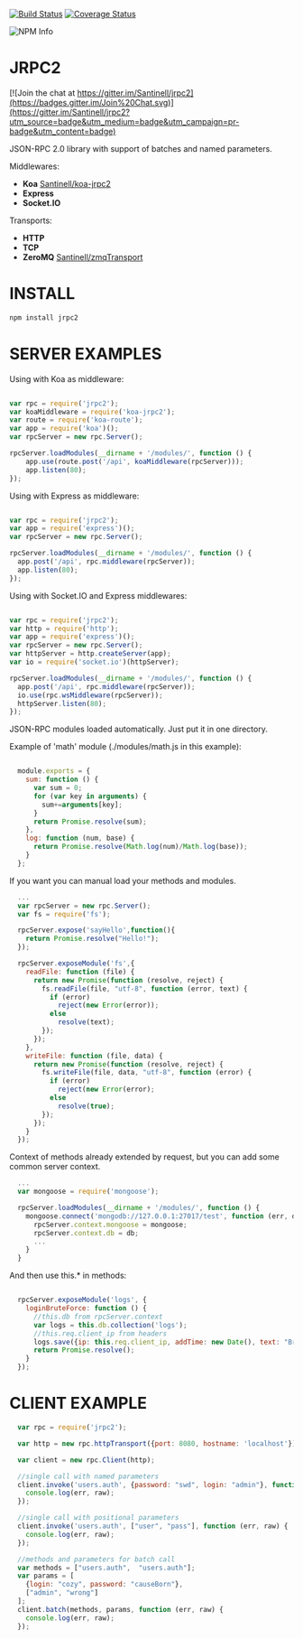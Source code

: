 [![Build Status](https://travis-ci.org/Santinell/jrpc2.svg?branch=master)](https://travis-ci.org/Santinell/jrpc2) [![Coverage Status](https://coveralls.io/repos/Santinell/jrpc2/badge.png)](https://coveralls.io/r/Santinell/jrpc2)

![NPM Info](https://nodei.co/npm/jrpc2.png?downloads=true)

JRPC2
======

[![Join the chat at https://gitter.im/Santinell/jrpc2](https://badges.gitter.im/Join%20Chat.svg)](https://gitter.im/Santinell/jrpc2?utm_source=badge&utm_medium=badge&utm_campaign=pr-badge&utm_content=badge)

JSON-RPC 2.0 library with support of batches and named parameters.

Middlewares:
+ **Koa** [Santinell/koa-jrpc2](https://github.com/Santinell/koa-jrpc2)
+ **Express**
+ **Socket.IO**

Transports:
+ **HTTP**
+ **TCP**
+ **ZeroMQ** [Santinell/zmqTransport](https://github.com/Santinell/zmqTransport)


INSTALL
=======

```bash
npm install jrpc2
```

SERVER EXAMPLES
===============

Using with Koa as middleware:

```javascript

var rpc = require('jrpc2');
var koaMiddleware = require('koa-jrpc2');
var route = require('koa-route');
var app = require('koa')();
var rpcServer = new rpc.Server();

rpcServer.loadModules(__dirname + '/modules/', function () {
    app.use(route.post('/api', koaMiddleware(rpcServer)));
    app.listen(80);
});

```

Using with Express as middleware:

```javascript

var rpc = require('jrpc2');
var app = require('express')();
var rpcServer = new rpc.Server();

rpcServer.loadModules(__dirname + '/modules/', function () {
  app.post('/api', rpc.middleware(rpcServer));  
  app.listen(80);
});

```

Using with Socket.IO and Express middlewares:

```javascript

var rpc = require('jrpc2');
var http = require('http');
var app = require('express')();
var rpcServer = new rpc.Server();
var httpServer = http.createServer(app);
var io = require('socket.io')(httpServer);

rpcServer.loadModules(__dirname + '/modules/', function () {
  app.post('/api', rpc.middleware(rpcServer));
  io.use(rpc.wsMiddleware(rpcServer));
  httpServer.listen(80);
});

```

JSON-RPC modules loaded automatically. Just put it in one directory.

Example of 'math' module (./modules/math.js in this example):

```javascript

  module.exports = {
    sum: function () {
      var sum = 0;
      for (var key in arguments) {
        sum+=arguments[key];
      }
      return Promise.resolve(sum);
    },
    log: function (num, base) {
      return Promise.resolve(Math.log(num)/Math.log(base));
    }
  };
```

If you want you can manual load your methods and modules.

```javascript
  ...
  var rpcServer = new rpc.Server();
  var fs = require('fs');

  rpcServer.expose('sayHello',function(){
    return Promise.resolve("Hello!");
  });  

  rpcServer.exposeModule('fs',{
    readFile: function (file) {
      return new Promise(function (resolve, reject) {
        fs.readFile(file, "utf-8", function (error, text) {
          if (error)
            reject(new Error(error));
          else
            resolve(text);
        });
      });
    },
    writeFile: function (file, data) {
      return new Promise(function (resolve, reject) {
        fs.writeFile(file, data, "utf-8", function (error) {
          if (error)
            reject(new Error(error);
          else
            resolve(true);
        });
      });
    }
  });
```

Context of methods already extended by request, but you can add some common server context.

```javascript
  ...
  var mongoose = require('mongoose');

  rpcServer.loadModules(__dirname + '/modules/', function () {
    mongoose.connect('mongodb://127.0.0.1:27017/test', function (err, db) {
      rpcServer.context.mongoose = mongoose;
      rpcServer.context.db = db;
      ...
    }
  }
```

And then use this.* in methods:

```javascript

  rpcServer.exposeModule('logs', {
    loginBruteForce: function () {
      //this.db from rpcServer.context
      var logs = this.db.collection('logs');
      //this.req.client_ip from headers
      logs.save({ip: this.req.client_ip, addTime: new Date(), text: "Brute force of login form"});
      return Promise.resolve();
    }
  });
```

CLIENT EXAMPLE
==============

```javascript
  var rpc = require('jrpc2');

  var http = new rpc.httpTransport({port: 8080, hostname: 'localhost'});

  var client = new rpc.Client(http);

  //single call with named parameters
  client.invoke('users.auth', {password: "swd", login: "admin"}, function (err, raw) {
    console.log(err, raw);
  });

  //single call with positional parameters
  client.invoke('users.auth', ["user", "pass"], function (err, raw) {
    console.log(err, raw);
  });

  //methods and parameters for batch call
  var methods = ["users.auth",  "users.auth"];
  var params = [
    {login: "cozy", password: "causeBorn"},
    ["admin", "wrong"]
  ];
  client.batch(methods, params, function (err, raw) {
    console.log(err, raw);
  });
```
